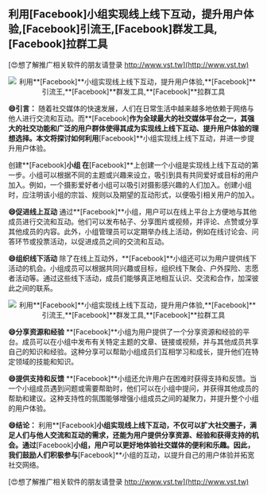 ## **利用**[Facebook]**小组实现线上线下互动，提升用户体验,**[Facebook]**引流王,**[Facebook]**群发工具,**[Facebook]**拉群工具**

[😍想了解推广相关软件的朋友请登录 http://www.vst.tw](http://www.vst.tw)

 <center><img src="https://vst.tw/MP4/tuiguang/png/8.png" alt="利用**[Facebook]**小组实现线上线下互动，提升用户体验,**[Facebook]**引流王,**[Facebook]**群发工具,**[Facebook]**拉群工具"></center>

**😄引言：**
随着社交媒体的快速发展，人们在日常生活中越来越多地依赖于网络与他人进行交流和互动。而**[Facebook]**作为全球最大的社交媒体平台之一，其强大的社交功能和广泛的用户群体使得其成为实现线上线下互动、提升用户体验的理想选择。本文将探讨如何利用**[Facebook]**小组实现线上线下互动，并进一步提升用户体验。

创建**[Facebook]**小组
在**[Facebook]**上创建一个小组是实现线上线下互动的第一步。小组可以根据不同的主题或兴趣来设立，吸引到具有共同爱好或目标的用户加入。例如，一个摄影爱好者小组可以吸引对摄影感兴趣的人们加入。创建小组时，应注明该小组的宗旨、规则以及期望的互动形式，以便吸引相关用户的加入。

**😄促进线上互动**
通过**[Facebook]**小组，用户可以在线上平台上方便地与其他成员进行交流和互动。他们可以发布帖子、分享图片或视频，并评论、点赞或分享其他成员的内容。此外，小组管理员可以定期举办线上活动，例如在线讨论会、问答环节或投票活动，以促进成员之间的交流和互动。

**😄组织线下活动**
除了在线上互动外，**[Facebook]**小组还可以为用户提供线下活动的机会。小组成员可以根据共同兴趣或目标，组织线下聚会、户外探险、志愿者活动等。通过这些线下活动，成员们能够真正地相互认识、交流和合作，加深彼此之间的联系。

 <center><img src="https://vst.tw/MP4/tuiguang/png/1.png" alt="利用**[Facebook]**小组实现线上线下互动，提升用户体验,**[Facebook]**引流王,**[Facebook]**群发工具,**[Facebook]**拉群工具"></center>

**😄分享资源和经验**
**[Facebook]**小组为用户提供了一个分享资源和经验的平台。成员可以在小组中发布有关特定主题的文章、链接或视频，并与其他成员共享自己的知识和经验。这种分享可以帮助小组成员们互相学习和成长，提升他们在特定领域的技能和知识。

**😄提供支持和反馈**
**[Facebook]**小组还允许用户在困难时获得支持和反馈。当一个小组成员遇到问题或需要帮助时，他们可以在小组中提问，并获得其他成员的帮助和建议。这种支持性的氛围能够增强小组成员之间的凝聚力，并提升整个小组的用户体验。

**😄结论：**
利用**[Facebook]**小组实现线上线下互动，不仅可以扩大社交圈子，满足人们与他人交流和互动的需求，还能为用户提供分享资源、经验和获得支持的机会。通过**[Facebook]**小组，用户可以更好地体验社交媒体的便利和乐趣。因此，我们鼓励人们积极参与**[Facebook]**小组的互动，以提升自己的用户体验并拓宽社交网络。

[😍想了解推广相关软件的朋友请登录 http://www.vst.tw](http://www.vst.tw)



